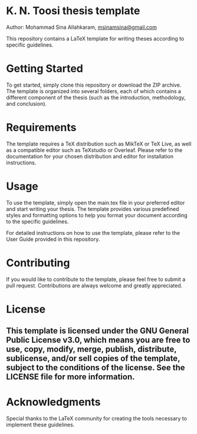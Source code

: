 # K. N. Toosi thesis template

Author: Mohammad Sina Allahkaram, msinamsina@gmail.com

This repository contains a LaTeX template for writing theses according to specific guidelines.

# Getting Started
To get started, simply clone this repository or download the ZIP archive. The template is organized into several folders, each of which contains a different component of the thesis (such as the introduction, methodology, and conclusion).

# Requirements
The template requires a TeX distribution such as MikTeX or TeX Live, as well as a compatible editor such as TeXstudio or Overleaf. Please refer to the documentation for your chosen distribution and editor for installation instructions.

# Usage
To use the template, simply open the main.tex file in your preferred editor and start writing your thesis. The template provides various predefined styles and formatting options to help you format your document according to the specific guidelines.

For detailed instructions on how to use the template, please refer to the User Guide provided in this repository.

# Contributing
If you would like to contribute to the template, please feel free to submit a pull request. Contributions are always welcome and greatly appreciated.

# License
This template is licensed under the GNU General Public License v3.0, which means you are free to use, copy, modify, merge, publish, distribute, sublicense, and/or sell copies of the template, subject to the conditions of the license. See the LICENSE file for more information.
---
# Acknowledgments
Special thanks to the LaTeX community for creating the tools necessary to implement these guidelines.